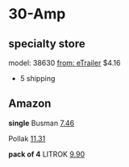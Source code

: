 # 30-Amp

## specialty store
model: 38630
[from: eTrailer](https://www.etrailer.com/Accessories-and-Parts/Pollak/38630.html)
$4.16  
+ 5 shipping

## Amazon
**single**
Busman
[7.46](https://www.amazon.com/Bussmann-CBC-30B-Circuit-Automotive-Terminals/dp/B001PYQVMG)

Pollak
[11.31](https://www.amazon.com/Circuit-Breaker-Degree-Bracket-Metal/dp/B07RM6QK4M)

**pack of 4**
LITROK
[9.90](https://www.amazon.com/DC-12V-Automatic-Circuit-Protector/dp/B0981RCRFK)
